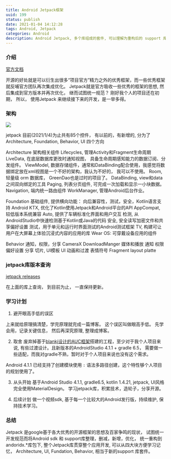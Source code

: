 ```yaml
---
title: Android Jetpack框架
uuid: 199
status: publish
date: 2021-01-04 14:12:28
tags: Android, Jetpack
categories: Android
description: Android Jetpack, 多个库组成的套件, 可以理解为重构后的 support 库
---
```


### 介绍

[官方文档](https://developer.android.com/jetpack?hl=zh-cn)

开源的好处就是可以衍生出很多“项目官方”精力之外的优秀框架，而一些优秀框架就反哺官方团队再次集成优化。 Jetpack就是官方吸收一些优秀的框架的思想, 然后集成到官方版本并再次优化， 继而试图统一规范？ 
刚好我个人的项目还在初期， 所以， 使用Jetpack 来继续接下来的开发，是一举多得。

### 架构

![](https://upload-images.jianshu.io/upload_images/8718569-0eba2b011f653e1c.png?imageMogr2/auto-orient/strip|imageView2/2/w/1200/format/webp)

jetpack 目前(2021/1/4)为止共有85个控件， 有以前的，有新增的, 分为了Architecture, Foundation, Behavior, UI 四个方向

Architecture
	架构相关组件
	Lifecycles, 管理Activity和Fragment生命周期
	LiveData, 在底层数据库更改时通知视图， 具备生命周期感知能力的数据订阅、分发组件。
	ViewModel, 数据存储组件，通常和DataBinding配合使用，我感觉将数据绑定放在xml视图是一个不好的架构，我认为不好的， 我可以不使用。
	Room, 轻量级 orm 数据库， GreenDao也是过时的项目了。
	DataBinding, view和data之间双向绑定的工具
	Paging, 列表分页组件, 可完成一次加载和显示一小块数据。
	Navigation, 端内统一路由组件
	WorkManager, 管理Android后台作业。

Foundation
	基础组件, 提供横向功能： 向后兼容性，测试，安全，Kotlin语言支持
	Android KTX, 优化了Kotlin使用Jetpack和Android平台的API
	AppCompat, 较低版本系统兼容
	Auto, 提供了车辆标准化界面和用户交互
	检测, 从AndroidStudio中快速检测基于Kotlin或Java的代码
	安全, 安全读写加密文件和共享偏好设置
	测试，用于单元和运行时界面测试的Android测试框架
	TV, 构建可让用户在大屏幕上体验沉浸式内容的应用的库
	Wear OS: 可穿戴设备应用的组件


Behavior
	通知，权限，分享
	CameraX
	DownloadManger
	媒体和播放
	通知
	权限
	偏好设置
	分享
	切片, UI模板
UI
	动画和过渡
	表情符号
	Fragment
	layout
	platte

### jetpack库版本查询

[jetpack releases](https://developer.android.com/jetpack/androidx/releases)

在上面的库上查询， 到目前为止， 一直保持更新。

### 学习计划

1. 避开眼高手低的误区

上来就给原理搞清楚，学完原理就完成一篇博客。 这个误区叫做眼高手低。
先学会用，记录关键信息， 然后再深究原理, 整理成博客。

2. 取舍
废弃掉基于[blankj设计的AUC框架](https://github.com/Blankj/AndroidUtilCode)搭建的工程，至少对于我个人项目来说, 有些过渡设计。且新版本的AndroidStudio 4.1.1 + gradle 6.5， 需要做一些适配，而我对gradle不熟，暂时对于个人项目来说也没有这个需求。 

Android 4.1.1 已经支持了创建模块使用 `:` 语法多路径创建，这个特性够个人项目的规划使用了。

3. 从头开始
基于Android Studio 4.1.1, gradle6.5, kotlin 1.4.21, jetpack, UI风格完全使用MaterialDesign。
学习jetpack库，积累技术，造轮子，分享开源。

4. 后续计划
做一个视频sdk, 基于每一个比较大的Android发行版，持续维护, 保持技术学习。

### 总结

Jetpack 是google基于各大优秀的开源框架的思想及百家争鸣的现状， 试图统一开发规范而将Android sdk 和 support库整理，删减，新增，优化， 统一重构到andoridx.*库包下, 
整个Jetpack库贯穿整个应用开发, 可以从四大块方便学习记忆， Architecture, UI, Fundation, Behavior, 相当于新的support 库套件。


